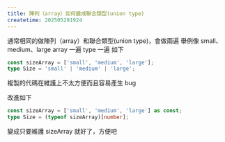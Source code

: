 ```yaml
---
title: 陣列（array）如何變成聯合類型(union type)
createtime: 202505291924
---
```


通常相同的做陣列（array）和聯合類型(union type)，會做兩遍
舉例像 small、medium、large
array 一遍
type 一遍
如下

```typescript
const sizeArray = ['small', 'medium', 'large'];
type Size = 'small' | 'medium' | 'large';
```

複製的代碼在維護上不太方便而且容易產生 bug

改進如下

```typescript
const sizeArray = ['small', 'medium', 'large'] as const;
type Size = (typeof sizeArray)[number];
```

變成只要維護 sizeArray 就好了，方便吧
